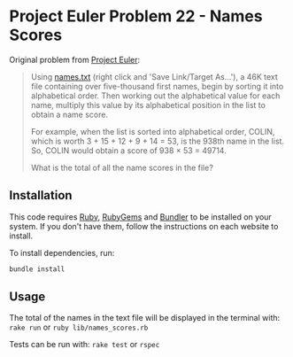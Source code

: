 # Project Euler Problem 22 - Names Scores

Original problem from [Project Euler](https://projecteuler.net/problem=22):

> Using [names.txt](https://projecteuler.net/project/resources/p022_names.txt) (right click and 'Save Link/Target As...'), a 46K text file containing over five-thousand first names, begin by sorting it into alphabetical order. Then working out the alphabetical value for each name, multiply this value by its alphabetical position in the list to obtain a name score.
>
> For example, when the list is sorted into alphabetical order, COLIN, which is worth 3 + 15 + 12 + 9 + 14 = 53, is the 938th name in the list. So, COLIN would obtain a score of 938 × 53 = 49714.
>
> What is the total of all the name scores in the file?

## Installation

This code requires [Ruby](https://www.ruby-lang.org/en/), [RubyGems](https://rubygems.org/) and [Bundler](https://bundler.io/) to be installed on your system. If you don't have them, follow the instructions on each website to install.

To install dependencies, run:

```ruby
bundle install
```

## Usage

The total of the names in the text file will be displayed in the terminal with:
`rake run` or `ruby lib/names_scores.rb`

Tests can be run with:
`rake test` or `rspec`
